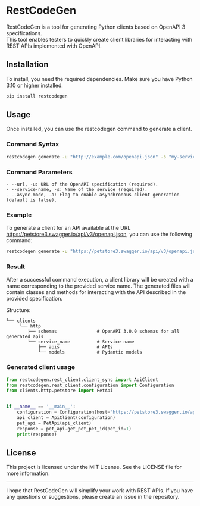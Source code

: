 # RestCodeGen

RestCodeGen is a tool for generating Python clients based on OpenAPI 3 specifications.   
This tool enables testers to quickly create client libraries for interacting with REST APIs implemented with OpenAPI.

## Installation

To install, you need the required dependencies. Make sure you have Python 3.10 or higher installed.

```bash
pip install restcodegen
```

## Usage

Once installed, you can use the restcodegen command to generate a client.

### Command Syntax

```bash
restcodegen generate -u "http://example.com/openapi.json" -s "my-service" -a false
```

### Command Parameters

```
- --url, -u: URL of the OpenAPI specification (required).
- --service-name, -s: Name of the service (required).
- --async-mode, -a: Flag to enable asynchronous client generation (default is false).
```

### Example

To generate a client for an API available at the URL https://petstore3.swagger.io/api/v3/openapi.json, you can use the following command:

```bash
restcodegen generate -u "https://petstore3.swagger.io/api/v3/openapi.json" -s "petstore" -a false
```

### Result

After a successful command execution, a client library will be created with a name corresponding to the provided service name. The generated files will contain classes and methods for interacting with the API described in the provided specification.

Structure:

```
└── clients                      
     └── http     
        ├── schemas               # OpenAPI 3.0.0 schemas for all generated apis                   
        └── service_name          # Service name     
            ├── apis              # APIs                    
            └── models            # Pydantic models   
```

### Generated client usage

```python
from restcodegen.rest_client.client_sync import ApiClient
from restcodegen.rest_client.configuration import Configuration
from clients.http.petstore import PetApi


if __name__ == '__main__':
    configuration = Configuration(host="https://petstore3.swagger.io/api/v3")
    api_client = ApiClient(configuration)
    pet_api = PetApi(api_client)
    response = pet_api.get_pet_pet_id(pet_id=1)
    print(response)
```

## License

This project is licensed under the MIT License. See the LICENSE file for more information.

---

I hope that RestCodeGen will simplify your work with REST APIs. If you have any questions or suggestions, please create an issue in the repository.
